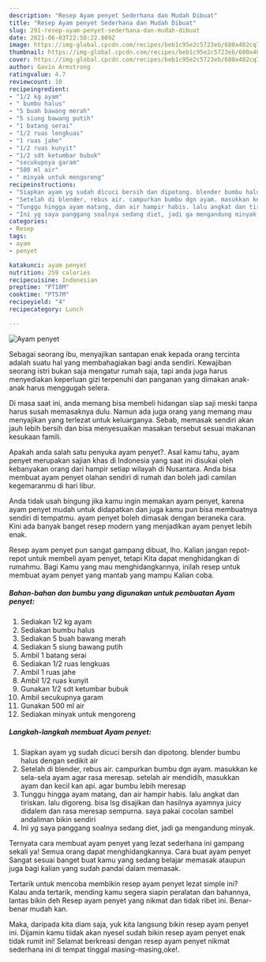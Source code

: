 ```yaml
---
description: "Resep Ayam penyet Sederhana dan Mudah Dibuat"
title: "Resep Ayam penyet Sederhana dan Mudah Dibuat"
slug: 291-resep-ayam-penyet-sederhana-dan-mudah-dibuat
date: 2021-06-03T22:50:22.809Z
image: https://img-global.cpcdn.com/recipes/beb1c95e2c5723eb/680x482cq70/ayam-penyet-foto-resep-utama.jpg
thumbnail: https://img-global.cpcdn.com/recipes/beb1c95e2c5723eb/680x482cq70/ayam-penyet-foto-resep-utama.jpg
cover: https://img-global.cpcdn.com/recipes/beb1c95e2c5723eb/680x482cq70/ayam-penyet-foto-resep-utama.jpg
author: Gavin Armstrong
ratingvalue: 4.7
reviewcount: 10
recipeingredient:
- "1/2 kg ayam"
- " bumbu halus"
- "5 buah bawang merah"
- "5 siung bawang putih"
- "1 batang serai"
- "1/2 ruas lengkuas"
- "1 ruas jahe"
- "1/2 ruas kunyit"
- "1/2 sdt ketumbar bubuk"
- "secukupnya garam"
- "500 ml air"
- " minyak untuk mengoreng"
recipeinstructions:
- "Siapkan ayam yg sudah dicuci bersih dan dipotong. blender bumbu halus dengan sedikit air"
- "Setelah di blender, rebus air. campurkan bumbu dgn ayam. masukkan ke sela-sela ayam agar rasa meresap. setelah air mendidih, masukkan ayam dan kecil kan api. agar bumbu lebih meresap"
- "Tunggu hingga ayam matang, dan air hampir habis. lalu angkat dan tiriskan. lalu digoreng. bisa lsg disajikan dan hasilnya ayamnya juicy didalem dan rasa meresap sempurna. saya pakai cocolan sambel andaliman bikin sendiri"
- "Ini yg saya panggang soalnya sedang diet, jadi ga mengandung minyak."
categories:
- Resep
tags:
- ayam
- penyet

katakunci: ayam penyet 
nutrition: 259 calories
recipecuisine: Indonesian
preptime: "PT18M"
cooktime: "PT57M"
recipeyield: "4"
recipecategory: Lunch

---
```



![Ayam penyet](https://img-global.cpcdn.com/recipes/beb1c95e2c5723eb/680x482cq70/ayam-penyet-foto-resep-utama.jpg)

Sebagai seorang ibu, menyajikan santapan enak kepada orang tercinta adalah suatu hal yang membahagiakan bagi anda sendiri. Kewajiban seorang istri bukan saja mengatur rumah saja, tapi anda juga harus menyediakan keperluan gizi terpenuhi dan panganan yang dimakan anak-anak harus menggugah selera.

Di masa  saat ini, anda memang bisa membeli hidangan siap saji meski tanpa harus susah memasaknya dulu. Namun ada juga orang yang memang mau menyajikan yang terlezat untuk keluarganya. Sebab, memasak sendiri akan jauh lebih bersih dan bisa menyesuaikan masakan tersebut sesuai makanan kesukaan famili. 



Apakah anda salah satu penyuka ayam penyet?. Asal kamu tahu, ayam penyet merupakan sajian khas di Indonesia yang saat ini disukai oleh kebanyakan orang dari hampir setiap wilayah di Nusantara. Anda bisa membuat ayam penyet olahan sendiri di rumah dan boleh jadi camilan kegemaranmu di hari libur.

Anda tidak usah bingung jika kamu ingin memakan ayam penyet, karena ayam penyet mudah untuk didapatkan dan juga kamu pun bisa membuatnya sendiri di tempatmu. ayam penyet boleh dimasak dengan beraneka cara. Kini ada banyak banget resep modern yang menjadikan ayam penyet lebih enak.

Resep ayam penyet pun sangat gampang dibuat, lho. Kalian jangan repot-repot untuk membeli ayam penyet, tetapi Kita dapat menghidangkan di rumahmu. Bagi Kamu yang mau menghidangkannya, inilah resep untuk membuat ayam penyet yang mantab yang mampu Kalian coba.

<!--inarticleads1-->

##### Bahan-bahan dan bumbu yang digunakan untuk pembuatan Ayam penyet:

1. Sediakan 1/2 kg ayam
1. Sediakan  bumbu halus
1. Sediakan 5 buah bawang merah
1. Sediakan 5 siung bawang putih
1. Ambil 1 batang serai
1. Sediakan 1/2 ruas lengkuas
1. Ambil 1 ruas jahe
1. Ambil 1/2 ruas kunyit
1. Gunakan 1/2 sdt ketumbar bubuk
1. Ambil secukupnya garam
1. Gunakan 500 ml air
1. Sediakan  minyak untuk mengoreng




<!--inarticleads2-->

##### Langkah-langkah membuat Ayam penyet:

1. Siapkan ayam yg sudah dicuci bersih dan dipotong. blender bumbu halus dengan sedikit air
1. Setelah di blender, rebus air. campurkan bumbu dgn ayam. masukkan ke sela-sela ayam agar rasa meresap. setelah air mendidih, masukkan ayam dan kecil kan api. agar bumbu lebih meresap
1. Tunggu hingga ayam matang, dan air hampir habis. lalu angkat dan tiriskan. lalu digoreng. bisa lsg disajikan dan hasilnya ayamnya juicy didalem dan rasa meresap sempurna. saya pakai cocolan sambel andaliman bikin sendiri
1. Ini yg saya panggang soalnya sedang diet, jadi ga mengandung minyak.




Ternyata cara membuat ayam penyet yang lezat sederhana ini gampang sekali ya! Semua orang dapat menghidangkannya. Cara buat ayam penyet Sangat sesuai banget buat kamu yang sedang belajar memasak ataupun juga bagi kalian yang sudah pandai dalam memasak.

Tertarik untuk mencoba membikin resep ayam penyet lezat simple ini? Kalau anda tertarik, mending kamu segera siapin peralatan dan bahannya, lantas bikin deh Resep ayam penyet yang nikmat dan tidak ribet ini. Benar-benar mudah kan. 

Maka, daripada kita diam saja, yuk kita langsung bikin resep ayam penyet ini. Dijamin kamu tiidak akan nyesel sudah bikin resep ayam penyet enak tidak rumit ini! Selamat berkreasi dengan resep ayam penyet nikmat sederhana ini di tempat tinggal masing-masing,oke!.

